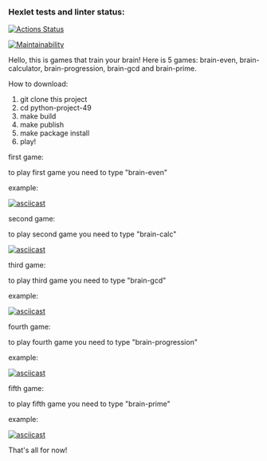 ### Hexlet tests and linter status:
[![Actions Status](https://github.com/Ilia-Ivankov/python-project-49/actions/workflows/hexlet-check.yml/badge.svg)](https://github.com/Ilia-Ivankov/python-project-49/actions)

[![Maintainability](https://api.codeclimate.com/v1/badges/a888f13d5075f2a0e35b/maintainability)](https://codeclimate.com/github/Ilia-Ivankov/python-project-49/maintainability)

Hello, this is games that train your brain!
Here is 5 games: brain-even, brain-calculator, brain-progression, brain-gcd and brain-prime.

How to download:
1. git clone this project
2. cd python-project-49
3. make build
4. make publish
5. make package install
6. play!

first game:

to play first game you need to type "brain-even"

example:

[![asciicast](https://asciinema.org/a/lUMYZW5gZFxDWVp7XqgUef9yW.svg)](https://asciinema.org/a/lUMYZW5gZFxDWVp7XqgUef9yW)

second game:

to play second game you need to type "brain-calc"

[![asciicast](https://asciinema.org/a/MC4Tqluc7i9g2TLpnYvUadvMq.svg)](https://asciinema.org/a/MC4Tqluc7i9g2TLpnYvUadvMq)


third game:

to play third game you need to type "brain-gcd" 

example:

[![asciicast](https://asciinema.org/a/fF6y7OQ74Xrq5gjceHS5kxoga.svg)](https://asciinema.org/a/fF6y7OQ74Xrq5gjceHS5kxoga)

fourth game:

to play fourth game you need to type "brain-progression"

example:

[![asciicast](https://asciinema.org/a/KdY20i7nmfbL7e1wcQT9XHe8F.svg)](https://asciinema.org/a/KdY20i7nmfbL7e1wcQT9XHe8F)

fifth game:

to play fifth game you need to type "brain-prime"

example:

[![asciicast](https://asciinema.org/a/YE10n1f2n1ql92LZ6YvCVqEqw.svg)](https://asciinema.org/a/YE10n1f2n1ql92LZ6YvCVqEqw)


That's all for now!

